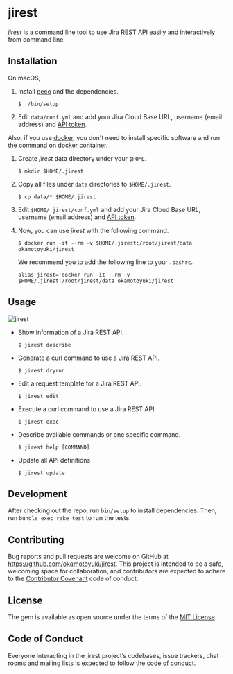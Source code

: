 # jirest

*jirest* is a command line tool to use Jira REST API easily and interactively from command line.

## Installation

On macOS,

1. Install [peco](https://github.com/peco/peco) and the dependencies.

    ```
    $ ./bin/setup
    ```

2. Edit `data/conf.yml` and add your Jira Cloud Base URL, username (email address) and [API token](https://confluence.atlassian.com/cloud/api-tokens-938839638.html).

Also, if you use [docker](https://www.docker.com/), you don't need to install specific software and run the command on docker container.

1. Create *jirest* data directory under your `$HOME`.

    ```
    $ mkdir $HOME/.jirest
    ```

2. Copy all files under `data` directories to `$HOME/.jirest`.

    ```
    $ cp data/* $HOME/.jirest
    ```

3. Edit `$HOME/.jirest/conf.yml` and add your Jira Cloud Base URL, username (email address) and [API token](https://confluence.atlassian.com/cloud/api-tokens-938839638.html).
4. Now, you can use *jirest* with the following command.

    ```
    $ docker run -it --rm -v $HOME/.jirest:/root/jirest/data okamotoyuki/jirest
    ```
    
    We recommend you to add the following line to your `.bashrc`.
    
    ```
    alias jirest='docker run -it --rm -v $HOME/.jirest:/root/jirest/data okamotoyuki/jirest'
    ```

## Usage

![jirest](https://github.com/okamotoyuki/jirest/blob/master/jirest.gif?raw=true)

- Show information of a Jira REST API.

    ```
    $ jirest describe
    ```
    
- Generate a curl command to use a Jira REST API.

    ```
    $ jirest dryrun
    ```
    
- Edit a request template for a Jira REST API.

    ```
    $ jirest edit
    ```
    
- Execute a curl command to use a Jira REST API.

    ```
    $ jirest exec
    ```
    
- Describe available commands or one specific command.

    ```
    $ jirest help [COMMAND]
    ```

- Update all API definitions

    ```
    $ jirest update
    ```

## Development

After checking out the repo, run `bin/setup` to install dependencies. Then, run `bundle exec rake test` to run the tests.

## Contributing

Bug reports and pull requests are welcome on GitHub at https://github.com/okamotoyuki/jirest. This project is intended to be a safe, welcoming space for collaboration, and contributors are expected to adhere to the [Contributor Covenant](http://contributor-covenant.org) code of conduct.

## License

The gem is available as open source under the terms of the [MIT License](https://opensource.org/licenses/MIT).

## Code of Conduct

Everyone interacting in the jirest project’s codebases, issue trackers, chat rooms and mailing lists is expected to follow the [code of conduct](https://github.com/okamotoyuki/jirest/blob/master/CODE_OF_CONDUCT.md).
